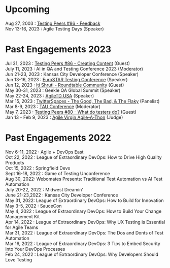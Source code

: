 # Upcoming
Aug 27, 2003 : [Testing Peers #86 - Feedback]()  
Nov 13-16, 2023 : Agile Testing Days (Speaker)  


# Past Engagements 2023
Jul 31, 2023 : [Testing Peers #86  - Creating Content](https://testingpeers.com/?p=7147) (Guest)   
July 11, 2023 : AI in QA and Testing Conference 2023 (Moderator)  
Jun 21-23, 2023 : Kansas City Developer Conference (Speaker)  
Jun 13-16, 2023 : [EuroSTAR Testing Conference](https://conference.eurostarsoftwaretesting.com/event/2023/dungeons-dragons-becoming-the-hero-of-the-sprint/) (Speaker)  
Jun 12, 2023 : [Iti Shruti - Roundtable Community](https://youtu.be/BUAdrB56b1I) (Guest)  
May 30-31, 2023 : Geekle QA Global Summit (Speaker)   
May 22-24, 2023 : [AgileTD USA](https://agiletestingdays.us/2023/session/dungeons-and-dragons-the-battle-for-api/) (Speaker)  
Mar 15, 2023 : [TwitterSpaces - The Good, The Bad, & The Flaky](https://twitter.com/i/spaces/1yNxaNPPEpDKj?) (Panelist)  
Mar 8-9, 2023 : [TAU Conference](http://tauconference.com/a0k) (Moderator)  
May 7, 2023 : [Testing Peers #80 - What do testers do?](https://testingpeers.com/?p=6442) (Guest)  
Jan 13 - Feb 9, 2023 : [Agile Virgin Agile-A-Thon](https://agileathon.agilevirgin.in/agileathon) (Judge)

# Past Engagements 2022  
Nov 6-11, 2022 : Agile + DevOps East  
Oct 22, 2022 : League of Extraordinary DevOps: How to Drive High Quality Products    
Oct 15, 2022 : Springfield Devs    
Sept 16-18, 2022 : Game of Testing Unconference  
Aug 30, 2022: Webomates Presents: Traditional Test Automation vs AI Test Automation  
July 20-22, 2022 : Midwest Dreamin'   
June 21-23,2022 : Kansas City Developer Conference  
May 31, 2022:  League of Extraordinary DevOps: How to Build for Innovation  
May 3-5, 2022 : SauceCon  
May 4, 2022 : League of Extraordinary DevOps: How to Build Your Change Management Kit  
Apr 14, 2022 : League of Extraordinary DevOps: Why UX Testing is Essential for Agile Teams  
Mar 31, 2022 : League of Extraordinary DevOps: The Dos and Donts of Test Automation              
Mar 16, 2022 : League of Extraordinary DevOps: 3 Tips to Embed Security Into Your DevOps Processes  
Feb 24, 2022 : League of Extraordinary DevOps: Why Developers Should Love Testing  
